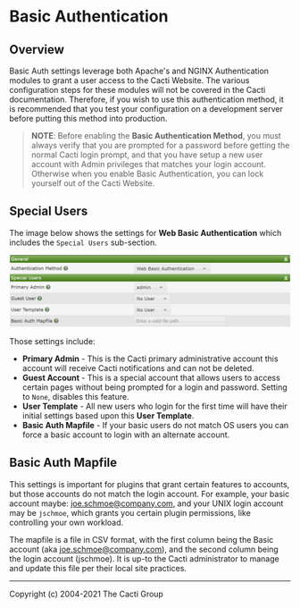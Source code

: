 # Basic Authentication

## Overview

Basic Auth settings leverage both Apache's and NGINX Authentication modules
to grant a user access to the Cacti Website.  The various configuration steps
for these modules will not be covered in the Cacti documentation.  Therefore,
if you wish to use this authentication method, it is recommended that
you test your configuration on a development server before putting this
method into production.

> **NOTE**: Before enabling the **Basic Authentication Method**, you must 
> always verify that you are prompted for a password before getting the
> normal Cacti login prompt, and that you have setup a new user account
> with Admin privileges that matches your login account.  Otherwise
> when you enable Basic Authentication, you can lock yourself out of the
> Cacti Website.

## Special Users

The image below shows the settings for **Web Basic Authentication** which
includes the `Special Users` sub-section.

![Basic Auth Settings](images/settings-auth-basic.png)

Those settings include:

- **Primary Admin** - This is the Cacti primary administrative account
  this account will receive Cacti notifications and can not be deleted.
- **Guest Account** - This is a special account that allows users to
  access certain pages without being prompted for a login and password.
  Setting to `None`, disables this feature.
- **User Template** - All new users who login for the first time will
  have their initial settings based upon this **User Template**.
- **Basic Auth Mapfile** - If your basic users do not match OS users
  you can force a basic account to login with an alternate account.

## Basic Auth Mapfile

This settings is important for plugins that grant certain features
to accounts, but those accounts do not match the login account.  For
example, your basic account maybe: joe.schmoe@company.com, and your
UNIX login account may be `jschmoe`, which grants you certain
plugin permissions, like controlling your own workload.

The mapfile is a file in CSV format, with the first column
being the Basic account (aka joe.schmoe@company.com), and the second 
column being the login account (jschmoe).  It is up-to the Cacti 
administrator to manage and update this file per their local 
site practices.

---
Copyright (c) 2004-2021 The Cacti Group

